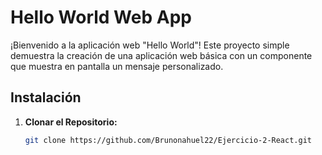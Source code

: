 # Hello World Web App

¡Bienvenido a la aplicación web "Hello World"! Este proyecto simple demuestra la creación de una aplicación web básica con un componente que muestra en pantalla un mensaje personalizado.

## Instalación

1. **Clonar el Repositorio:**
   ```bash
   git clone https://github.com/Brunonahuel22/Ejercicio-2-React.git
